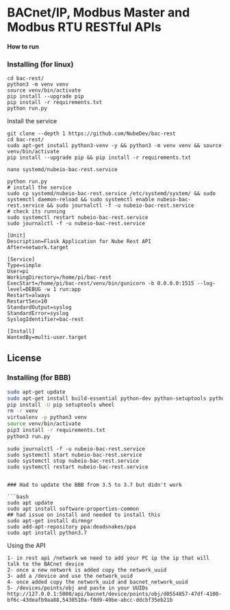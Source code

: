 # BACnet/IP, Modbus Master and Modbus RTU RESTful APIs

#### How to run

### Installing (for linux)

```
cd bac-rest/
python3 -m venv venv
source venv/bin/activate
pip install --upgrade pip
pip install -r requirements.txt
python run.py
```

Install the service

```
git clone --depth 1 https://github.com/NubeDev/bac-rest
cd bac-rest/
sudo apt-get install python3-venv -y && python3 -m venv venv && source venv/bin/activate
pip install --upgrade pip && pip install -r requirements.txt 

nano systemd/nubeio-bac-rest.service

python run.py
# install the service
sudo cp systemd/nubeio-bac-rest.service /etc/systemd/system/ && sudo systemctl daemon-reload && sudo systemctl enable nubeio-bac-rest.service && sudo journalctl -f -u nubeio-bac-rest.service
# check its running
sudo systemctl restart nubeio-bac-rest.service
sudo journalctl -f -u nubeio-bac-rest.service
```

```
[Unit]
Description=Flask Application for Nube Rest API
After=network.target

[Service]
Type=simple
User=pi
WorkingDirectory=/home/pi/bac-rest
ExecStart=/home/pi/bac-rest/venv/bin/gunicorn -b 0.0.0.0:1515 --log-level=DEBUG -w 1 run:app
Restart=always
RestartSec=10
StandardOutput=syslog
StandardError=syslog
SyslogIdentifier=bac-rest

[Install]
WantedBy=multi-user.target
```


## License

### Installing (for BBB)

```bash
sudo apt-get update
sudo apt-get install build-essential python-dev python-setuptools python-pip python-smbus python3-pip virtualenv -y
pip install -U pip setuptools wheel
rm -r venv
virtualenv -p python3 venv
source venv/bin/activate
pip3 install -r requirements.txt
python3 run.py
```

```
sudo journalctl -f -u nubeio-bac-rest.service
sudo systemctl start nubeio-bac-rest.service
sudo systemctl stop nubeio-bac-rest.service
sudo systemctl restart nubeio-bac-rest.service
```

```

### Had to update the BBB from 3.5 to 3.7 but didn't work

```bash
sudo apt update
sudo apt install software-properties-common
## had issue on install and needed to install this
sudo apt-get install dirmngr
sudo add-apt-repository ppa:deadsnakes/ppa
sudo apt install python3.7
```

Using the API

```
1- in rest api /network we need to add your PC ip the ip that will talk to the BACnet device
2- once a new network is added copy the network_uuid
3- add a /device and use the network_uuid
4- once added copy the network_uuid and bacnet_network_uuid
5- /devices/points/obj and paste in your UUIDs   http://127.0.0.1:5000/api/bacnet/device/points/obj/d0554857-47df-4100-bf6c-43deafb9aa88,5430510a-f0d9-49be-abcc-ddcbf35eb21b
```
